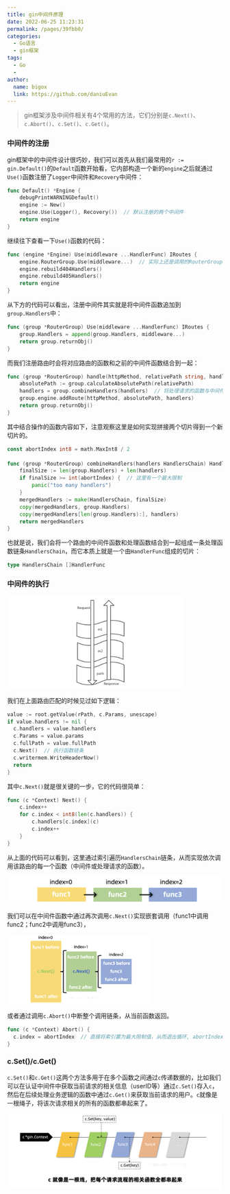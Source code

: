 ```yaml
---
title: gin中间件原理
date: 2022-06-25 11:23:31
permalink: /pages/39fbb0/
categories:
  - Go语言
  - gin框架
tags:
  - Go
  - 
author: 
  name: bigox
  link: https://github.com/daniuEvan
---
```

> gin框架涉及中间件相关有4个常用的方法，它们分别是`c.Next()`、`c.Abort()`、`c.Set()`、`c.Get()`。

### 中间件的注册

gin框架中的中间件设计很巧妙，我们可以首先从我们最常用的`r := gin.Default()`的`Default`函数开始看，它内部构造一个新的`engine`之后就通过`Use()`函数注册了`Logger`中间件和`Recovery`中间件：

```go
func Default() *Engine {
	debugPrintWARNINGDefault()
	engine := New()
	engine.Use(Logger(), Recovery())  // 默认注册的两个中间件
	return engine
}
```

继续往下查看一下`Use()`函数的代码：

```go
func (engine *Engine) Use(middleware ...HandlerFunc) IRoutes {
	engine.RouterGroup.Use(middleware...)  // 实际上还是调用的RouterGroup的Use函数
	engine.rebuild404Handlers()
	engine.rebuild405Handlers()
	return engine
}
```

从下方的代码可以看出，注册中间件其实就是将中间件函数追加到`group.Handlers`中：

```go
func (group *RouterGroup) Use(middleware ...HandlerFunc) IRoutes {
	group.Handlers = append(group.Handlers, middleware...)
	return group.returnObj()
}
```

而我们注册路由时会将对应路由的函数和之前的中间件函数结合到一起：

```go
func (group *RouterGroup) handle(httpMethod, relativePath string, handlers HandlersChain) IRoutes {
	absolutePath := group.calculateAbsolutePath(relativePath)
	handlers = group.combineHandlers(handlers)  // 将处理请求的函数与中间件函数结合
	group.engine.addRoute(httpMethod, absolutePath, handlers)
	return group.returnObj()
}
```

其中结合操作的函数内容如下，注意观察这里是如何实现拼接两个切片得到一个新切片的。

```go
const abortIndex int8 = math.MaxInt8 / 2

func (group *RouterGroup) combineHandlers(handlers HandlersChain) HandlersChain {
	finalSize := len(group.Handlers) + len(handlers)
	if finalSize >= int(abortIndex) {  // 这里有一个最大限制
		panic("too many handlers")
	}
	mergedHandlers := make(HandlersChain, finalSize)
	copy(mergedHandlers, group.Handlers)
	copy(mergedHandlers[len(group.Handlers):], handlers)
	return mergedHandlers
}
```

也就是说，我们会将一个路由的中间件函数和处理函数结合到一起组成一条处理函数链条`HandlersChain`，而它本质上就是一个由`HandlerFunc`组成的切片：

```go
type HandlersChain []HandlerFunc
```

### 中间件的执行

<img src="https://raw.githubusercontent.com/daniuEvan/pictrues/main/Typora/image-20220426170954710.png" alt="image-20220426170954710" style="zoom:40%;" />

我们在上面路由匹配的时候见过如下逻辑：

```go
value := root.getValue(rPath, c.Params, unescape)
if value.handlers != nil {
  c.handlers = value.handlers
  c.Params = value.params
  c.fullPath = value.fullPath
  c.Next()  // 执行函数链条
  c.writermem.WriteHeaderNow()
  return
}
```

其中`c.Next()`就是很关键的一步，它的代码很简单：

```go
func (c *Context) Next() {
	c.index++
	for c.index < int8(len(c.handlers)) {
		c.handlers[c.index](c)
		c.index++
	}
}
```

从上面的代码可以看到，这里通过索引遍历`HandlersChain`链条，从而实现依次调用该路由的每一个函数（中间件或处理请求的函数）。

![image-20220426170600708](https://raw.githubusercontent.com/daniuEvan/pictrues/main/Typora/image-20220426170600708.png)

我们可以在中间件函数中通过再次调用`c.Next()`实现嵌套调用（func1中调用func2；func2中调用func3），

<img src="https://raw.githubusercontent.com/daniuEvan/pictrues/main/Typora/image-20220426170635571.png" alt="image-20220426170635571" style="zoom: 33%;" />

或者通过调用`c.Abort()`中断整个调用链条，从当前函数返回。

```go
func (c *Context) Abort() {
  c.index = abortIndex  // 直接将索引置为最大限制值，从而退出循环, abortIndex = (1<< 7 -1) /2 = 63
}
```

### c.Set()/c.Get()

`c.Set()`和`c.Get()`这两个方法多用于在多个函数之间通过`c`传递数据的，比如我们可以在认证中间件中获取当前请求的相关信息（userID等）通过`c.Set()`存入`c`，然后在后续处理业务逻辑的函数中通过`c.Get()`来获取当前请求的用户。`c`就像是一根绳子，将该次请求相关的所有的函数都串起来了。

![image-20220426170835648](https://raw.githubusercontent.com/daniuEvan/pictrues/main/Typora/image-20220426170835648.png)

